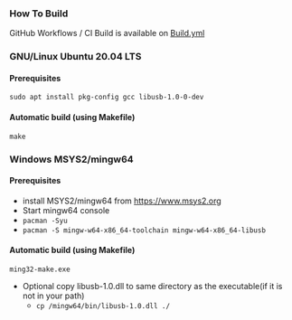 ### How To Build

GitHub Workflows / CI Build is available on [Build.yml](.github/workflows/Build.yml)

###  GNU/Linux Ubuntu 20.04 LTS
#### Prerequisites
`sudo apt install pkg-config gcc libusb-1.0-0-dev`
#### Automatic build (using Makefile) 
`make`

### Windows MSYS2/mingw64
#### Prerequisites
- install MSYS2/mingw64 from https://www.msys2.org
- Start mingw64 console
- `pacman -Syu`
- `pacman -S mingw-w64-x86_64-toolchain mingw-w64-x86_64-libusb`
#### Automatic build (using Makefile)
`ming32-make.exe`
- Optional copy libusb-1.0.dll to same directory as the executable(if it is not in your path)
  - `cp /mingw64/bin/libusb-1.0.dll ./`
